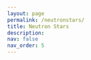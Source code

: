 ```yaml
---
layout: page
permalink: /neutronstars/
title: Neutron Stars
description: 
nav: false
nav_order: 5
---
```


